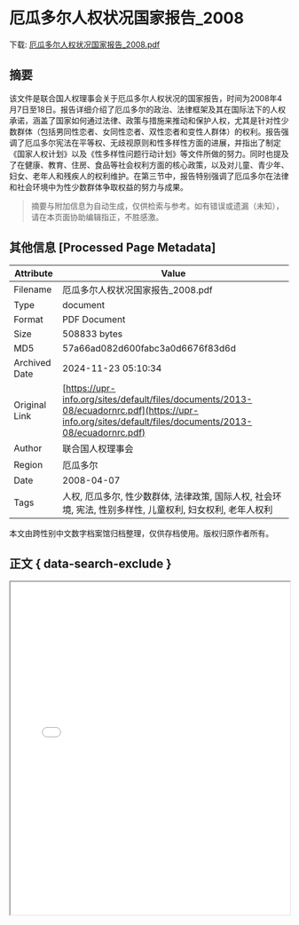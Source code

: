 # 厄瓜多尔人权状况国家报告_2008

<!-- tcd_download_link -->
下载: <a href="../厄瓜多尔人权状况国家报告_2008.pdf" download>厄瓜多尔人权状况国家报告_2008.pdf</a>
<!-- tcd_download_link_end -->

## 摘要

<!-- tcd_abstract -->
该文件是联合国人权理事会关于厄瓜多尔人权状况的国家报告，时间为2008年4月7日至18日。报告详细介绍了厄瓜多尔的政治、法律框架及其在国际法下的人权承诺，涵盖了国家如何通过法律、政策与措施来推动和保护人权，尤其是针对性少数群体（包括男同性恋者、女同性恋者、双性恋者和变性人群体）的权利。报告强调了厄瓜多尔宪法在平等权、无歧视原则和性多样性方面的进展，并指出了制定《国家人权计划》以及《性多样性问题行动计划》等文件所做的努力。同时也提及了在健康、教育、住房、食品等社会权利方面的核心政策，以及对儿童、青少年、妇女、老年人和残疾人的权利维护。在第三节中，报告特别强调了厄瓜多尔在法律和社会环境中为性少数群体争取权益的努力与成果。

<!-- tcd_abstract_end -->

> 摘要与附加信息为自动生成，仅供检索与参考。如有错误或遗漏（未知），请在本页面协助编辑指正，不胜感激。

## 其他信息 [Processed Page Metadata]

| Attribute       | Value                                  |
|-----------------|----------------------------------------|
| Filename        | 厄瓜多尔人权状况国家报告_2008.pdf                             |
| Type            | document                                 |
| Format          | PDF Document                               |
| Size            | 508833 bytes                           |
| MD5             | 57a66ad082d600fabc3a0d6676f83d6d                                  |
| Archived Date   | 2024-11-23 05:10:34                             |
| Original Link   | [https://upr-info.org/sites/default/files/documents/2013-08/ecuadornrc.pdf](https://upr-info.org/sites/default/files/documents/2013-08/ecuadornrc.pdf)                         |
| Author          | 联合国人权理事会                               |
| Region          | 厄瓜多尔                               |
| Date            | 2008-04-07                                 |
| Tags            | 人权, 厄瓜多尔, 性少数群体, 法律政策, 国际人权, 社会环境, 宪法, 性别多样性, 儿童权利, 妇女权利, 老年人权利                                 |

本文由跨性别中文数字档案馆归档整理，仅供存档使用。版权归原作者所有。


## 正文 { data-search-exclude }

<!-- tcd_main_text -->
<iframe src="../厄瓜多尔人权状况国家报告_2008.pdf" width="100%" height="600px">
    <p>无法显示PDF，请下载查看。</p>
</iframe>
<!-- tcd_main_text_end -->

